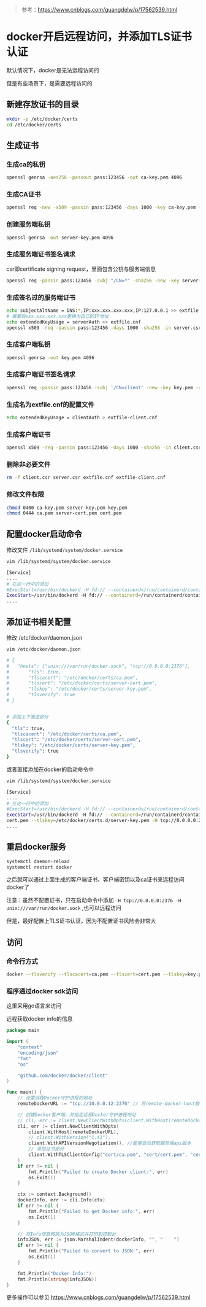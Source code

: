 >  参考：https://www.cnblogs.com/guangdelw/p/17562539.html

# docker开启远程访问，并添加TLS证书认证 

默认情况下，docker是无法远程访问的

但是有些场景下，是需要远程访问的

## 新建存放证书的目录

```bash
mkdir -p /etc/docker/certs
cd /etc/docker/certs
```

## 生成证书

### 生成ca的私钥

```bash
openssl genrsa -aes256 -passout pass:123456 -out ca-key.pem 4096
```

### 生成CA证书

```bash
openssl req -new -x509 -passin pass:123456 -days 1000 -key ca-key.pem -sha256 -subj "/CN=*" -out ca.pem
```

### 创建服务端私钥

```bash
openssl genrsa -out server-key.pem 4096
```

### 生成服务端证书签名请求

csr即certificate signing request，里面包含公钥与服务端信息

```bash
openssl req -passin pass:123456 -subj "/CN=*" -sha256 -new -key server-key.pem -out server.csr
```

### 生成签名过的服务端证书

```bash
echo subjectAltName = DNS:*,IP:xxx.xxx.xxx.xxx,IP:127.0.0.1 >> extfile.cnf
# 需要将xxx.xxx.xxx.xxx更换为自己的IP地址
echo extendedKeyUsage = serverAuth >> extfile.cnf
openssl x509 -req -passin pass:123456 -days 1000 -sha256 -in server.csr -CA ca.pem -CAkey ca-key.pem  -CAcreateserial -out server-cert.pem -extfile extfile.cnf
```

### 生成客户端私钥

```bash
openssl genrsa -out key.pem 4096
```

### 生成客户端证书签名请求

```bash
openssl req -passin pass:123456 -subj '/CN=client' -new -key key.pem -out client.csr
```

### 生成名为extfile.cnf的配置文件

```bash
echo extendedKeyUsage = clientAuth > extfile-client.cnf
```

### 生成客户端证书

```bash
openssl x509 -req -passin pass:123456 -days 1000 -sha256 -in client.csr -CA ca.pem -CAkey ca-key.pem -CAcreateserial -out cert.pem -extfile extfile-client.cnf
```

### 删除非必要文件

```bash
rm -f client.csr server.csr extfile.cnf extfile-client.cnf
```

### 修改文件权限

```bash
chmod 0400 ca-key.pem server-key.pem key.pem
chmod 0444 ca.pem server-cert.pem cert.pem
```

## 配置docker启动命令

修改文件 `/lib/systemd/system/docker.service`

```bash
vim /lib/systemd/system/docker.service

[Service]
....
# 在这一行中的添加
#ExecStart=/usr/bin/dockerd -H fd:// --containerd=/run/containerd/containerd.sock
ExecStart=/usr/bin/dockerd -H fd:// --containerd=/run/containerd/containerd.sock -H tcp://0.0.0.0:2376 -H unix:///var/run/docker.sock
....
```

## 添加证书相关配置

修改 /etc/docker/daemon.json

```bash
vim /etc/docker/daemon.json

# {
# 	"hosts": ["unix:///var/run/docker.sock", "tcp://0.0.0.0:2376"],
#   	"tls": true,
#   	"tlscacert": "/etc/docker/certs/ca.pem",
#   	"tlscert": "/etc/docker/certs/server-cert.pem",
#   	"tlskey": "/etc/docker/certs/server-key.pem",
#   	"tlsverify": true
# }


# 添加上下面这部分
{
  "tls": true,
  "tlscacert": "/etc/docker/certs/ca.pem",
  "tlscert": "/etc/docker/certs/server-cert.pem",
  "tlskey": "/etc/docker/certs/server-key.pem",
  "tlsverify": true
}
```

或者直接添加在docker的启动命令中

```bash
vim /lib/systemd/system/docker.service

[Service]
....
# 在这一行中的添加
#ExecStart=/usr/bin/dockerd -H fd:// --containerd=/run/containerd/containerd.sock
ExecStart=/usr/bin/dockerd -H fd:// --containerd=/run/containerd/containerd.sock --tlsverify --tlscacert=/etc/docker/certs.d/ca.pem --tlscert=/etc/docker/certs.d/server-
cert.pem --tlskey=/etc/docker/certs.d/server-key.pem -H tcp://0.0.0.0:2376 -H unix:///var/run/docker.sock
....
```

## 重启docker服务

```bash
systemctl daemon-reload 
systemctl restart docker
```

之后就可以通过上面生成的客户端证书、客户端密钥以及ca证书来远程访问docker了

注意：虽然不配置证书，只在启动命令中添加 `-H tcp://0.0.0.0:2376 -H unix:///var/run/docker.sock` ,也可以远程访问

但是，最好配置上TLS证书认证，因为不配置证书风险会非常大

## 访问

### 命令行方式

```bash
docker --tlsverify --tlscacert=ca.pem --tlscert=cert.pem --tlskey=key.pem -H tcp://device01:2376 version
```

### 程序通过docker sdk访问

这里采用go语言来访问

远程获取docker info的信息

```go
package main

import (
	"context"
	"encoding/json"
	"fmt"
	"os"

	"github.com/docker/docker/client"
)

func main() {
	// 设置远程Docker守护进程的地址
	remoteDockerURL := "tcp://10.0.0.12:2376" // 将remote-docker-host替换为远程Docker守护进程的IP地址或域名

	// 创建Docker客户端，并指定远程Docker守护进程地址
	// cli, err := client.NewClientWithOpts(client.WithHost(remoteDockerURL), client.WithVersion("1.41"))
	cli, err := client.NewClientWithOpts(
		client.WithHost(remoteDockerURL),
		// client.WithVersion("1.41"),
		client.WithAPIVersionNegotiation(), //能够自动获取服务端api版本
        // 添加证书部分
		client.WithTLSClientConfig("cert/ca.pem", "cert/cert.pem", "cert/key.pem"),
	)
	if err != nil {
		fmt.Println("Failed to create Docker client:", err)
		os.Exit(1)
	}

	ctx := context.Background()
	dockerInfo, err := cli.Info(ctx)
	if err != nil {
		fmt.Println("Failed to get Docker info:", err)
		os.Exit(1)
	}

	// 将Info信息转换为JSON格式并打印到控制台
	infoJSON, err := json.MarshalIndent(dockerInfo, "", "    ")
	if err != nil {
		fmt.Println("Failed to convert to JSON:", err)
		os.Exit(1)
	}

	fmt.Println("Docker Info:")
	fmt.Println(string(infoJSON))
}
```

更多操作可以参见 https://www.cnblogs.com/guangdelw/p/17562539.html